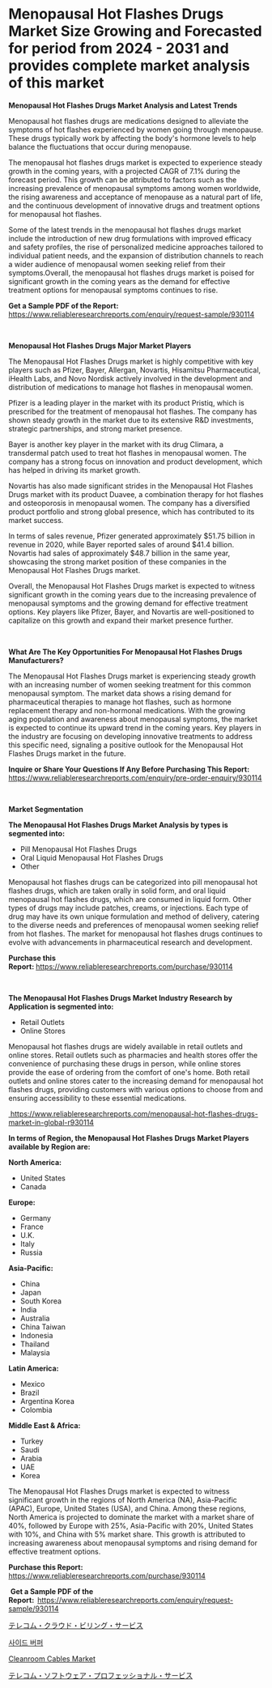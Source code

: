 <p><h1>Menopausal Hot Flashes Drugs Market Size Growing and Forecasted for period from 2024 - 2031 and provides complete market analysis of this market</h1></p><p><strong>Menopausal Hot Flashes Drugs Market Analysis and Latest Trends</strong></p>
<p><p>Menopausal hot flashes drugs are medications designed to alleviate the symptoms of hot flashes experienced by women going through menopause. These drugs typically work by affecting the body's hormone levels to help balance the fluctuations that occur during menopause.</p><p>The menopausal hot flashes drugs market is expected to experience steady growth in the coming years, with a projected CAGR of 7.1% during the forecast period. This growth can be attributed to factors such as the increasing prevalence of menopausal symptoms among women worldwide, the rising awareness and acceptance of menopause as a natural part of life, and the continuous development of innovative drugs and treatment options for menopausal hot flashes.</p><p>Some of the latest trends in the menopausal hot flashes drugs market include the introduction of new drug formulations with improved efficacy and safety profiles, the rise of personalized medicine approaches tailored to individual patient needs, and the expansion of distribution channels to reach a wider audience of menopausal women seeking relief from their symptoms.Overall, the menopausal hot flashes drugs market is poised for significant growth in the coming years as the demand for effective treatment options for menopausal symptoms continues to rise.</p></p>
<p><strong>Get a Sample PDF of the Report:&nbsp;</strong> <a href="https://www.reliableresearchreports.com/enquiry/request-sample/930114">https://www.reliableresearchreports.com/enquiry/request-sample/930114</a></p>
<p>&nbsp;</p>
<p><strong>Menopausal Hot Flashes Drugs Major Market Players</strong></p>
<p><p>The Menopausal Hot Flashes Drugs market is highly competitive with key players such as Pfizer, Bayer, Allergan, Novartis, Hisamitsu Pharmaceutical, iHealth Labs, and Novo Nordisk actively involved in the development and distribution of medications to manage hot flashes in menopausal women.</p><p>Pfizer is a leading player in the market with its product Pristiq, which is prescribed for the treatment of menopausal hot flashes. The company has shown steady growth in the market due to its extensive R&D investments, strategic partnerships, and strong market presence.</p><p>Bayer is another key player in the market with its drug Climara, a transdermal patch used to treat hot flashes in menopausal women. The company has a strong focus on innovation and product development, which has helped in driving its market growth.</p><p>Novartis has also made significant strides in the Menopausal Hot Flashes Drugs market with its product Duavee, a combination therapy for hot flashes and osteoporosis in menopausal women. The company has a diversified product portfolio and strong global presence, which has contributed to its market success.</p><p>In terms of sales revenue, Pfizer generated approximately $51.75 billion in revenue in 2020, while Bayer reported sales of around $41.4 billion. Novartis had sales of approximately $48.7 billion in the same year, showcasing the strong market position of these companies in the Menopausal Hot Flashes Drugs market.</p><p>Overall, the Menopausal Hot Flashes Drugs market is expected to witness significant growth in the coming years due to the increasing prevalence of menopausal symptoms and the growing demand for effective treatment options. Key players like Pfizer, Bayer, and Novartis are well-positioned to capitalize on this growth and expand their market presence further.</p></p>
<p>&nbsp;</p>
<p><strong>What Are The Key Opportunities For Menopausal Hot Flashes Drugs Manufacturers?</strong></p>
<p><p>The Menopausal Hot Flashes Drugs market is experiencing steady growth with an increasing number of women seeking treatment for this common menopausal symptom. The market data shows a rising demand for pharmaceutical therapies to manage hot flashes, such as hormone replacement therapy and non-hormonal medications. With the growing aging population and awareness about menopausal symptoms, the market is expected to continue its upward trend in the coming years. Key players in the industry are focusing on developing innovative treatments to address this specific need, signaling a positive outlook for the Menopausal Hot Flashes Drugs market in the future.</p></p>
<p><strong>Inquire or Share Your Questions If Any Before Purchasing This Report:</strong> <a href="https://www.reliableresearchreports.com/enquiry/pre-order-enquiry/930114">https://www.reliableresearchreports.com/enquiry/pre-order-enquiry/930114</a></p>
<p>&nbsp;</p>
<p><strong>Market Segmentation</strong></p>
<p><strong>The Menopausal Hot Flashes Drugs Market Analysis by types is segmented into:</strong></p>
<p><ul><li>Pill Menopausal Hot Flashes Drugs</li><li>Oral Liquid Menopausal Hot Flashes Drugs</li><li>Other</li></ul></p>
<p><p>Menopausal hot flashes drugs can be categorized into pill menopausal hot flashes drugs, which are taken orally in solid form, and oral liquid menopausal hot flashes drugs, which are consumed in liquid form. Other types of drugs may include patches, creams, or injections. Each type of drug may have its own unique formulation and method of delivery, catering to the diverse needs and preferences of menopausal women seeking relief from hot flashes. The market for menopausal hot flashes drugs continues to evolve with advancements in pharmaceutical research and development.</p></p>
<p><strong>Purchase this Report:&nbsp;</strong><a href="https://www.reliableresearchreports.com/purchase/930114">https://www.reliableresearchreports.com/purchase/930114</a></p>
<p>&nbsp;</p>
<p><strong>The Menopausal Hot Flashes Drugs Market Industry Research by Application is segmented into:</strong></p>
<p><ul><li>Retail Outlets</li><li>Online Stores</li></ul></p>
<p><p>Menopausal hot flashes drugs are widely available in retail outlets and online stores. Retail outlets such as pharmacies and health stores offer the convenience of purchasing these drugs in person, while online stores provide the ease of ordering from the comfort of one's home. Both retail outlets and online stores cater to the increasing demand for menopausal hot flashes drugs, providing customers with various options to choose from and ensuring accessibility to these essential medications.</p></p>
<p><a href="https://www.reliableresearchreports.com/menopausal-hot-flashes-drugs-market-in-global-r930114">&nbsp;https://www.reliableresearchreports.com/menopausal-hot-flashes-drugs-market-in-global-r930114</a></p>
<p><strong>In terms of Region, the Menopausal Hot Flashes Drugs Market Players available by Region are:</strong></p>
<p>
    <p> <strong> North America: </strong>
        <ul>
            <li>United States</li>
            <li>Canada</li>
        </ul>
        </p> 
    <p> <strong> Europe: </strong>
        <ul>
            <li>Germany</li>
            <li>France</li>
            <li>U.K.</li>
            <li>Italy</li>
            <li>Russia</li>
        </ul>
        </p> 
    <p> <strong> Asia-Pacific: </strong>
        <ul>
            <li>China</li>
            <li>Japan</li>
            <li>South Korea</li>
            <li>India</li>
            <li>Australia</li>
            <li>China Taiwan</li>
            <li>Indonesia</li>
            <li>Thailand</li>
            <li>Malaysia</li>
        </ul>
        </p> 
    <p> <strong> Latin America: </strong>
        <ul>
            <li>Mexico</li>
            <li>Brazil</li>
            <li>Argentina Korea</li>
            <li>Colombia</li>
        </ul>
        </p> 
    <p> <strong> Middle East & Africa: </strong>
        <ul>
            <li>Turkey</li>
            <li>Saudi</li>
            <li>Arabia</li>
            <li>UAE</li>
            <li>Korea</li>
        </ul>
    </p>
    </p>
<p><p>The Menopausal Hot Flashes Drugs market is expected to witness significant growth in the regions of North America (NA), Asia-Pacific (APAC), Europe, United States (USA), and China. Among these regions, North America is projected to dominate the market with a market share of 40%, followed by Europe with 25%, Asia-Pacific with 20%, United States with 10%, and China with 5% market share. This growth is attributed to increasing awareness about menopausal symptoms and rising demand for effective treatment options.</p></p>
<p><strong>Purchase this Report: </strong><a href="https://www.reliableresearchreports.com/purchase/930114">https://www.reliableresearchreports.com/purchase/930114</a></p>
<p>&nbsp;<strong>Get a Sample PDF of the Report:&nbsp;&nbsp;</strong><a href="https://www.reliableresearchreports.com/enquiry/request-sample/930114">https://www.reliableresearchreports.com/enquiry/request-sample/930114</a></p>
<p><strong></strong></p>
<p><p><a href="https://github.com/CarlieShields/Market-Research-Report-List-1/blob/main/409660383844.md">テレコム・クラウド・ビリング・サービス</a></p><p><a href="https://github.com/apple8975768/Market-Research-Report-List-1/blob/main/893164677603.md">사이드 버퍼</a></p><p><a href="https://github.com/gladysalidde/Market-Research-Report-List-1/blob/main/cleanroom-cables-market.md">Cleanroom Cables Market</a></p><p><a href="https://github.com/HershelKris/Market-Research-Report-List-1/blob/main/986055783845.md">テレコム・ソフトウェア・プロフェッショナル・サービス</a></p></p>